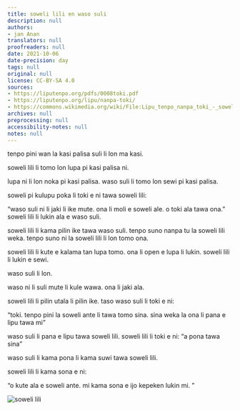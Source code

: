```yaml
---
title: soweli lili en waso suli
description: null
authors:
- jan Anan
translators: null
proofreaders: null
date: 2021-10-06
date-precision: day
tags: null
original: null
license: CC-BY-SA 4.0
sources:
- https://liputenpo.org/pdfs/0008toki.pdf
- https://liputenpo.org/lipu/nanpa-toki/
- https://commons.wikimedia.org/wiki/File:Lipu_tenpo_nanpa_toki_-_soweli_lili.png
archives: null
preprocessing: null
accessibility-notes: null
notes: null
---
```


tenpo pini wan la kasi palisa suli li lon ma kasi.

soweli lili li tomo lon lupa pi kasi palisa ni.

lupa ni li lon noka pi kasi palisa. waso suli li tomo lon sewi pi kasi palisa.

soweli pi kulupu poka li toki e ni tawa soweli lili:

“waso suli ni li jaki li ike mute. ona li moli e soweli ale. o toki ala tawa ona.” soweli lili li lukin ala e waso suli.

soweli lili li kama pilin ike tawa waso suli. tenpo suno nanpa tu la soweli lili weka. tenpo suno ni la soweli lili li lon tomo ona.

soweli lili li kute e kalama tan lupa tomo. ona li open e lupa li lukin. soweli lili li lukin e sewi.

waso suli li lon.

waso ni li suli mute li kule wawa. ona li jaki ala.

soweli lili li pilin utala li pilin ike. taso waso suli li toki e ni:

“toki. tenpo pini la soweli ante li tawa tomo sina. sina weka la ona li pana e lipu tawa mi”

waso suli li pana e lipu tawa soweli lili. soweli lili li toki e ni: “a pona tawa sina”

waso suli li kama pona li kama suwi tawa soweli lili.

soweli lili li kama sona e ni:

“o kute ala e soweli ante. mi kama sona e ijo kepeken lukin mi. ”

![soweli lili](https://upload.wikimedia.org/wikipedia/commons/3/3e/Lipu_tenpo_nanpa_toki_-_soweli_lili.png)